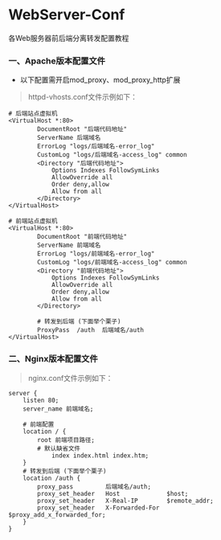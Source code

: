 # WebServer-Conf
各Web服务器前后端分离转发配置教程

### 一、Apache版本配置文件
* 以下配置需开启mod_proxy、mod_proxy_http扩展

> httpd-vhosts.conf文件示例如下：
	
	# 后端站点虚拟机
	<VirtualHost *:80>
    		DocumentRoot "后端代码地址"
    		ServerName 后端域名
    		ErrorLog "logs/后端域名-error_log"
    		CustomLog "logs/后端域名-access_log" common
    		<Directory "后端代码地址">
        		Options Indexes FollowSymLinks
        		AllowOverride all
        		Order deny,allow
        		Allow from all
    		</Directory>
	</VirtualHost>

	# 前端站点虚拟机
	<VirtualHost *:80>
    		DocumentRoot "前端代码地址"
    		ServerName 前端域名
    		ErrorLog "logs/前端域名-error_log"
    		CustomLog "logs/前端域名-access_log" common
    		<Directory "前端代码地址">
        		Options Indexes FollowSymLinks
        		AllowOverride all
        		Order deny,allow
        		Allow from all
    		</Directory>

    		# 转发到后端 (下面举个栗子)
    		ProxyPass  /auth  后端域名/auth
	</VirtualHost>

### 二、Nginx版本配置文件
> nginx.conf文件示例如下：
 
	server {
    	listen 80;
    	server_name 前端域名; 

    	# 前端配置
    	location / {
			root 前端项目路径;
			# 默认缺省文件
        		index index.html index.htm;
    	}
    	# 转发到后端 (下面举个栗子)
   		location /auth {
       		proxy_pass         后端域名/auth;
       		proxy_set_header   Host             $host;
       		proxy_set_header   X-Real-IP        $remote_addr; 
       		proxy_set_header   X-Forwarded-For  $proxy_add_x_forwarded_for;
    	}
	}

